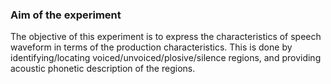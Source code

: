 ### Aim of the experiment 

The objective of this experiment is to express the characteristics of speech waveform in terms of the production characteristics. This is done by identifying/locating voiced/unvoiced/plosive/silence regions, and providing acoustic phonetic description of the regions. 

